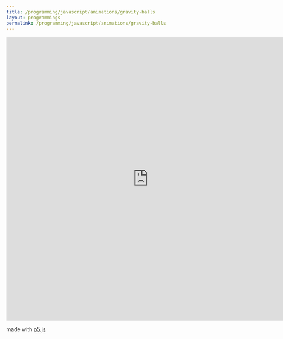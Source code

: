 ```yaml
---
title: /programming/javascript/animations/gravity-balls
layout: programmings
permalink: /programming/javascript/animations/gravity-balls
---
```


<!-- <h1>Gravity balls</h1> -->

<iframe src="https://editor.p5js.org/Plotkine/present/I-eeyxqFo" width="750px" height="750px" frameBorder="0" title="gravity balls"></iframe>

<p>made with <a href="https://p5js.org/" target="_blank" rel="noopener noreferrer">p5.js</a></p>
